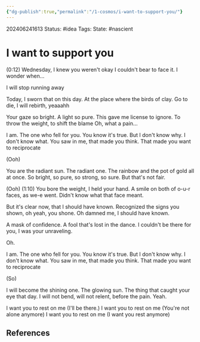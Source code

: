 ```yaml
---
{"dg-publish":true,"permalink":"/1-cosmos/i-want-to-support-you/"}
---
```



202406241613
Status: #idea
Tags: 
State: #nascient
# I want to support you
(0:12)
Wednesday, I knew you weren't okay
I couldn't bear to face it. I wonder when...

I will stop running away

Today, I sworn that on this day. 
At the place where the birds of clay.
Go to die, I will rebirth, yeaaahh

Your gaze so bright. A light so pure.
This gave me license to ignore.
To throw the weight, to shift the blame
Oh, what a pain...

I am.
The one who fell for you.
You know it's true.
But I don't know why.
I don't know what.
You saw in me, that made you think.
That made you want to reciprocate 

(Ooh)

You are the radiant sun. The radiant one. 
The rainbow and the pot of gold all at once.
So bright, so pure, so strong, so sure.
But that's not fair.

(Ooh)
(1:10)
You bore the weight, I held your hand. 
A smile on both of o-u-r faces, as we-e went. Didn't know what that face meant.

But it's clear now, that I should have known.
Recognized the signs you shown, oh yeah,  you shone.
Oh damned me, I should have known.

A mask of confidence. A fool that's lost in the dance.
I couldn't be there for you, I was your unraveling.

Oh. 

I am.
The one who fell for you.
You know it's true.
But I don't know why.
I don't know what.
You saw in me, that made you think.
That made you want to reciprocate 

(So)

I will become the shining one.
The glowing sun. The thing that caught your eye that day.
I will not bend, will not relent, before the pain.
Yeah.


I want you to rest on me (I'll be there.)
I want you to rest on me (You're not alone anymore)
I want you to rest on me (I want you rest anymore)
## References

